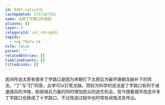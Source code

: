 ```yaml
---
id: 0407-vatzy3rb
lastUpdated: 1757167352
name: 太原丁字路口的成因
aliases: []
layer: 3
categoryId: cat_r0rzgkOi
tagIds:
  - tag_TRpfu-I4
nsfw: false
parent: ""
relatedEntries: []
timelineEvents: []
titledLinks: []
---
```


民间传说太原有很多丁字路口是因为宋朝打下太原后为破坏唐朝龙脉补下的阵法，“丁”与“钉”同音，此举可以钉死龙脉。而较为科学的说法是丁字路口有利于减速骑兵的冲锋，削弱骑兵力量的同时增加民众的逃生机会。现今随着城市改造许多丁字路口也换成了十字路口，不过改造过程中也时常有闹鬼流言传出。